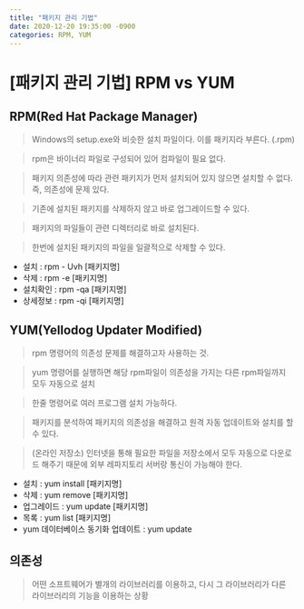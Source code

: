 ```yaml
---
title: "패키지 관리 기법"
date: 2020-12-20 19:35:00 -0900
categories: RPM, YUM
---
```


# [패키지 관리 기법] RPM vs YUM

## RPM(Red Hat Package Manager)

> Windows의 setup.exe와 비슷한 설치 파일이다. 이를 패키지라 부른다. (.rpm) 

> rpm은 바이너리 파일로 구성되어 있어 컴파일이 필요 없다.

> 패키지 의존성에 따라 관련 패키지가 먼저 설치되어 있지 않으면 설치할 수 없다. 즉, 의존성에 문제 있다. 

> 기존에 설치된 패키지를 삭제하지 않고 바로 업그레이드할 수 있다. 

> 패키지의 파일들이 관련 디렉터리로 바로 설치된다. 

> 한번에 설치된 패키지의 파일을 일괄적으로 삭제할 수 있다. 

- 설치 : rpm - Uvh [패키지명]
- 삭제 : rpm -e [패키지명]
- 설치확인 : rpm -qa [패키지명]
- 상세정보 : rpm -qi [패키지명]

## YUM(Yellodog Updater Modified)

> rpm 명령어의 의존성 문제를 해결하고자 사용하는 것.

> yum 명령어를 실행하면 해당 rpm파일이 의존성을 가지는 다른 rpm파일까지 모두 자동으로 설치

> 한줄 명령어로 여러 프로그램 설치 가능하다.

> 패키지를 분석하여 패키지의 의존성을 해결하고 원격 자동 업데이트와 설치를 할 수 있다.

> (온라인 저장소) 인터넷을 통해 필요한 파일을 저장소에서 모두 자동으로 다운로드 해주기 때문에 외부 레파지토리 서버랑 통신이 가능해야 한다.

- 설치 : yum install [패키지명]
- 삭제 : yum remove [패키지명]
- 업그레이드 : yum update [패키지명]
- 목록 : yum list [패키지명]
- yum 데이터베이스 동기화 업데이트 : yum update

## 의존성

> 어떤 소프트웨어가 별개의 라이브러리를 이용하고, 다시 그 라이브러리가 다른 라이브러리의 기능을 이용하는 상황
